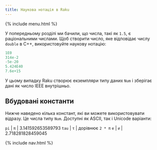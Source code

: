 ```yaml
---
title: Наукова нотація в Raku
---
```


{% include menu.html %}

У попередньому розділі ми бачили, що числа, такі як `1.5`, є раціональними числами. Щоб створити число, яке відповідає числу `double` в C++, використовуйте наукову нотацію:

```raku
1E0
314e-2
-5e-20
5.424E40
7.6e+15
```

У цьому випадку Raku створює екземпляри типу даних `Num` і зберігає дані як число IEEE внутрішньо.

## Вбудовані константи

Нижче наведено кілька констант, які ви можете використовувати відразу. Це числа типу `Num`. Доступні як ASCII, так і Unicode варіанти:

`pi` | `π` | 3.141592653589793
`tau` | `τ` | дорівнює `2 * π`
`e` | `𝑒` | 2.718281828459045

{% include nav.html %}